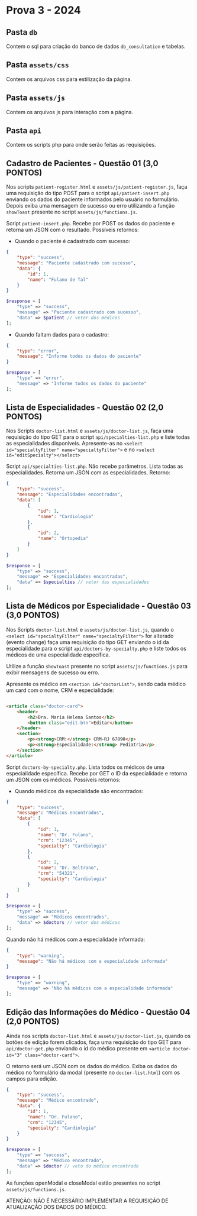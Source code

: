 # Prova 3 - 2024
## Pasta `db` 
Contem o sql para criação do banco de dados `db_consultation` e tabelas.
## Pasta `assets/css`
Contem os arquivos css para estilização da página.
## Pasta `assets/js`
Contem os arquivos js para interação com a página.
## Pasta `api`
Contem os scripts php para onde serão feitas as requisições.
## Cadastro de Pacientes - Questão 01 (3,0 PONTOS)

Nos scripts `patient-register.html` e `assets/js/patient-register.js`, faça uma requisição do tipo POST para o script `api/patient-insert.php` enviando os dados do paciente informados pelo usuário no formulário. Depois exiba uma mensagem de sucesso ou erro utilizando a função `showToast` presente no script `assets/js/functions.js`.

Script `patient-insert.php`. Recebe por POST os dados do paciente e retorna um JSON com o resultado. Possíveis retornos:

- Quando o paciente é cadastrado com sucesso:

```JSON
{
    "type": "success",
    "message": "Paciente cadastrado com sucesso",
    "data": {
        "id": 1,
        "name": "Fulano de Tal"
    }
}
```
```php
$response = [
    "type" => "success",
    "message" => "Paciente cadastrado com sucesso",
    "data" => $patient // vetor dos médicos
];
```
- Quando faltam dados para o cadastro:

```JSON
{
    "type": "error",
    "message": "Informe todos os dados do paciente"
}
```
```php
$response = [
    "type" => "error",
    "message" => "Informe todos os dados do paciente"
];
```
## Lista de Especialidades - Questão 02 (2,0 PONTOS)
Nos Scripts `doctor-list.html` e `assets/js/doctor-list.js`, faça uma requisição do tipo GET para o script `api/specialties-list.php` e liste todas as especialidades disponíveis. Apresente-as no `<select id="specialtyFilter" name="specialtyFilter">` e no `<select id="editSpecialty"></select>`

Script `api/specialties-list.php`. Não recebe parâmetros. Lista todas as especialidades. Retorna um JSON com as especialidades. Retorno:

```JSON
{
    "type": "success",
    "message": "Especialidades encontradas",
    "data": [
        {
            "id": 1,
            "name": "Cardiologia"
        },
        {
            "id": 2,
            "name": "Ortopedia"
        }
    ]
}
```
```php
$response = [
    "type" => "success",
    "message" => "Especialidades encontradas",
    "data" => $specialties // vetor das especialidades
];
```
## Lista de Médicos por Especialidade - Questão 03 (3,0 PONTOS)

Nos Scripts `doctor-list.html` e `assets/js/doctor-list.js`, quando o `<select id="specialtyFilter" name="specialtyFilter">` for alterado (evento change) faça uma requisição do tipo GET enviando o id da especialidade para o script `api/doctors-by-specialty.php` e liste todos os médicos de uma especialidade específica. 

Utilize a função `showToast` presente no script `assets/js/functions.js` para exibir mensagens de sucesso ou erro.

Apresente os médico em `<section id="doctorList">`, sendo cada médico um card com o nome, CRM e especialidade:

```html

<article class="doctor-card">
    <header>
        <h2>Dra. Maria Helena Santos</h2>
        <button class="edit-btn">Editar</button>
    </header>
    <section>
        <p><strong>CRM:</strong> CRM-RJ 67890</p>
        <p><strong>Especialidade:</strong> Pediatria</p>
    </section>
</article>

```
Script `doctors-by-specialty.php`. Lista todos os médicos de uma especialidade específica. Recebe por GET o ID da especialidade e retorna um JSON com os médicos. Possíveis retornos:

- Quando médicos da especialidade são encontrados:

```JSON
{
    "type": "success",
    "message": "Médicos encontrados",
    "data": [
        {
            "id": 1,
            "name": "Dr. Fulano",
            "crm": "12345",
            "specialty": "Cardiologia"
        },
        {
            "id": 2,
            "name": "Dr. Beltrano",
            "crm": "54321",
            "specialty": "Cardiologia"
        }
    ]
}
```
```php
$response = [
    "type" => "success",
    "message" => "Médicos encontrados",
    "data" => $doctors // vetor dos médicos
];
```
Quando não há médicos com a especialidade informada:

```JSON
{
    "type": "warning",
    "message": "Não há médicos com a especialidade informada"
}
```
```php
$response = [
    "type" => "warning",
    "message" => "Não há médicos com a especialidade informada"
];
```
## Edição das Informações do Médico - Questão 04 (2,0 PONTOS)
Ainda nos scripts `doctor-list.html` e `assets/js/doctor-list.js`, quando os botões de edição forem clicados, faça uma requisição do tipo GET para `api/doctor-get.php` enviando o id do médico presente em `<article doctor-id="3" class="doctor-card">`. 

O retorno será um JSON com os dados do médico. Exiba os dados do médico no formulário da modal (presente no `doctor-list.html`) com os campos para edição.
```JSON
{
    "type": "success",
    "message": "Médico encontrado",
    "data": {
        "id": 1,
        "name": "Dr. Fulano",
        "crm": "12345",
        "specialty": "Cardiologia"
    }
}
```
```php
$response = [
    "type" => "success",
    "message" => "Médico encontrado",
    "data" => $doctor // veto do médico encontrado
];
```
As funções openModal e closeModal estão presentes no script `assets/js/functions.js`.

ATENÇÃO: NÃO É NECESSÁRIO IMPLEMENTAR A REQUISIÇÃO DE ATUALIZAÇÃO DOS DADOS DO MÉDICO.